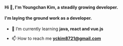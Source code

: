 <h4 align="left">Hi 👋, I'm Youngchan Kim, a steadily growing developer.</h4>
<h4 align="left">I'm laying the ground work as a developer.</h4>

- 🌱 I’m currently learning **java, react and vue.js**

- 📫 How to reach me **yckim8721@gmail.com**
